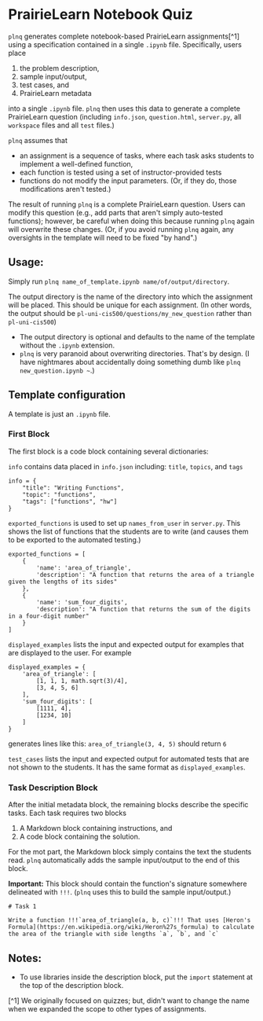 
# PrairieLearn Notebook Quiz

`plnq` generates complete notebook-based PrairieLearn assignments[^1] using a specification contained in a single `.ipynb` file. Specifically, users place 
   1. the problem description,
   2. sample input/output,
   3. test cases, and
   4. PrairieLearn metadata 
   
into a single `.ipynb` file. `plnq` then uses this data to generate a complete PrairieLearn question (including `info.json`, `question.html`, `server.py`, all `workspace` files and all `test` files.)

`plnq` assumes that 
  * an assignment is a sequence of tasks, where each task asks students to implement a well-defined function,
  * each function is tested using a set of instructor-provided tests
  * functions do not modify the input parameters. (Or, if they do, those modifications aren't tested.)

The result of running `plnq` is a complete PrairieLearn question. Users can modify this question (e.g., add parts that aren't 
simply auto-tested functions); however, be careful when doing this because running `plnq` again will overwrite these changes. (Or, if you avoid running `plnq` again, any oversights in the template will need to be fixed "by hand".)

## Usage:

Simply run `plnq name_of_template.ipynb name/of/output/directory`.

The output directory is the name of the directory into which the assignment will be placed. This should be unique for each assignment. (In other words, the output should be `pl-uni-cis500/questions/my_new_question` rather than `pl-uni-cis500`)

* The output directory is optional and defaults to the name of the template without the `.ipynb` extension.
* `plnq` is very paranoid about overwriting directories. That's by design. (I have nightmares about accidentally doing something dumb like `plnq new_question.ipynb ~`.)

## Template configuration

A template is just an `.ipynb` file. 

### First Block

The first block is a code block containing several dictionaries:

`info` contains data placed in `info.json` including: `title`, `topics`, and `tags`
```
info = {
    "title": "Writing Functions",
    "topic": "functions",
    "tags": ["functions", "hw"]
}
```


`exported_functions` is used to set up `names_from_user` in `server.py`. This shows the list of functions that the students are to write (and causes them to be exported to the automated testing.)
```
exported_functions = [
    {
        'name': 'area_of_triangle',
        'description': "A function that returns the area of a triangle given the lengths of its sides"
    },
    {
        'name': 'sum_four_digits',
        'description': "A function that returns the sum of the digits in a four-digit number"
    }
]
```

`displayed_examples` lists the input and expected output for examples that are displayed to the user.  For example
```
displayed_examples = {
    'area_of_triangle': [
        [1, 1, 1, math.sqrt(3)/4],
        [3, 4, 5, 6]
    ],
    'sum_four_digits': [
        [1111, 4],
        [1234, 10]
    ]
}
```
generates lines like this: `area_of_triangle(3, 4, 5)` should return `6`


`test_cases` lists the input and expected output for automated tests that are not shown to the students.  It has the same format as `displayed_examples`.


### Task Description Block  

After the initial metadata block, the remaining blocks describe the specific tasks. Each task requires two blocks 
  1. A Markdown block containing instructions, and 
  2. A code block containing the solution.

For the mot part, the Markdown block simply contains the text the students read. `plnq` automatically adds the sample input/output to the end of this block.

**Important:** This block should contain the function's signature somewhere delineated with `!!!`. (`plnq` uses this to build the sample input/output.)

```
# Task 1

Write a function !!!`area_of_triangle(a, b, c)`!!! That uses [Heron's Formula](https://en.wikipedia.org/wiki/Heron%27s_formula) to calculate the area of the triangle with side lengths `a`, `b`, and `c`
```




## Notes:


* To use libraries inside the description block, put the `import` statement at the top of the description block.


[^1] We originally focused on quizzes; but, didn't want to change the name when we expanded the scope to other types of assignments.